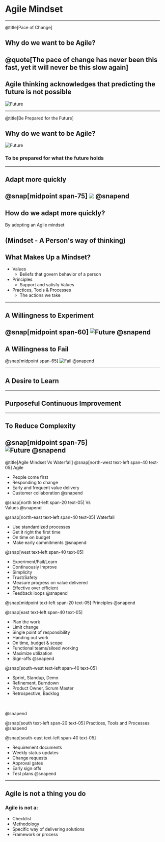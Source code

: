
# Agile Mindset
---
@title[Pace of Change]
## Why do we want to be Agile?
@quote[The pace of change has never been this fast, yet it will never be this slow again]
---
## Agile thinking acknowledges that predicting the future is not possible
![Future](assets/img/mind-reader.png)

---
@title[Be Prepared for the Future]
## Why do we want to be Agile?
![Future](assets/img/blockbuster.png)
### To be prepared for what the future holds

---
## Adapt more quickly
@snap[midpoint span-75]
![](assets/img/adaptability.png)
@snapend
---
## How do we adapt more quickly?
By adopting an Agile mindset

(Mindset - A Person's way of thinking)
---
## What Makes Up a Mindset?
- Values
   - Beliefs that govern behavior of a person
- Principles
   - Support and satisfy Values
- Practices, Tools & Processes
   - The actions we take

---
## A Willingness to Experiment
@snap[midpoint span-60]
![Future](assets/img/experiment.png)
@snapend
---
## A Willingness to Fail
@snap[midpoint span-65]
![Fail](assets/img/fail.png)
@snapend

---
## A Desire to Learn

---
## Purposeful Continuous Improvement

---
## To Reduce Complexity
@snap[midpoint span-75]
<br>
![Future](assets/img/ham.png)
@snapend
---
@title[Agile Mindset Vs Waterfall]
@snap[north-west text-left span-40 text-05]
Agile
<br>
- People come first
- Responding to change
- Early and frequent value delivery
- Customer collaboration
@snapend

@snap[north text-left span-20 text-05]
Vs
<br>
Values
@snapend

@snap[north-east text-left span-40 text-05]
Waterfall
<br>

- Use standardized processes
- Get it right the first time
- On time on budget
- Make early commitments
@snapend

@snap[west text-left span-40 text-05]
- Experiment/Fail/Learn
- Continuously Improve
- Simplicity
- Trust/Safety
- Measure progress on value delivered
- Effective over efficient
- Feedback loops
@snapend

@snap[midpoint text-left span-20 text-05]
Principles
@snapend

@snap[east text-left span-40 text-05]
- Plan the work
- Limit change
- Single point of responsibility
- Handing out work
- On time, budget & scope
- Functional teams/siloed working
- Maximize utilization
- Sign-offs
@snapend

@snap[south-west text-left span-40 text-05]
- Sprint, Standup, Demo
- Refinement, Burndown
- Product Owner, Scrum Master
- Retrospective, Backlog
<br>
<br>
@snapend

@snap[south text-left span-20 text-05]
Practices, Tools
and Processes
@snapend

@snap[south-east text-left span-40 text-05]
- Requirement documents
- Weekly status updates
- Change requests
- Approval gates
- Early sign offs
- Test plans
@snapend
---
## Agile is not a thing you do
### Agile is **not** a:
- Checklist
- Methodology
- Specific way of delivering solutions
- Framework or process

